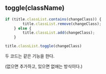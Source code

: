 ## toggle(className)

```javascript
if (title.classList.contains(changeClass)) {
        title.classList.remove(changeClass);
    } else {
        title.classList.add(changeClass);
    }
```

```javascript
title.classList.toggle(changeClass)
```
두 코드는 같은 기능을 한다.

(없으면 추가하고, 있으면 없애는 방식이다.)